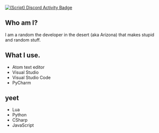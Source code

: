 [![(Script) Discord Activity Badge](https://badgen.net/badge/Playing%20Game/War%20Thunder%2C%2010%20minutes%20elapsed.?color=fc4409&labelColor=00cd90&icon=discord)](https://github.com/DevXternal/DevXternal)

## Who am I?
I am a random the developer in the desert (aka Arizona) that makes stupid and random stuff.
## What I use.
- Atom text editor
- Visual Studio
- Visual Studio Code
- PyCharm
## yeet
- Lua
- Python
- CSharp
- JavaScript
